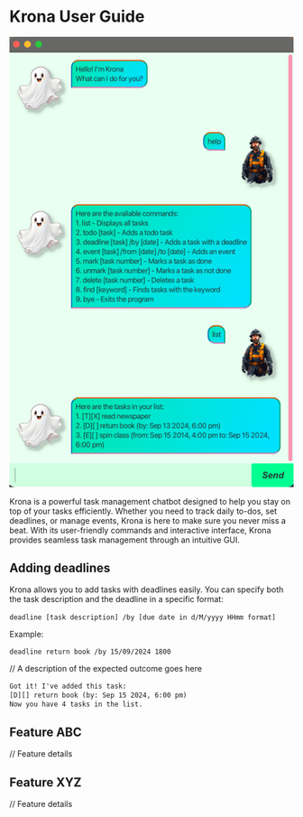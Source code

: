 # Krona User Guide

![img.png](img.png)

Krona is a powerful task management chatbot designed to help you stay on top of your tasks efficiently. Whether you need to track daily to-dos, set deadlines, or manage events, Krona is here to make sure you never miss a beat. With its user-friendly commands and interactive interface, Krona provides seamless task management through an intuitive GUI.
## Adding deadlines

Krona allows you to add tasks with deadlines easily. You can specify both the task description and the deadline in a specific format:

`deadline [task description] /by [due date in d/M/yyyy HHmm format]`

Example: 
```
deadline return book /by 15/09/2024 1800
```

// A description of the expected outcome goes here

```
Got it! I've added this task:
[D][] return book (by: Sep 15 2024, 6:00 pm)
Now you have 4 tasks in the list.
```

## Feature ABC

// Feature details


## Feature XYZ

// Feature details